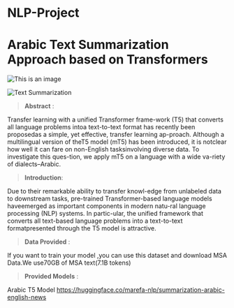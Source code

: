 # NLP-Project

# Arabic Text Summarization Approach based on Transformers

![This is an image](https://myoctocat.com/assets/images/base-octocat.svg)

![Text Summarization](https://www.researchgate.net/profile/Hamzeh-Alabool/publication/337653638/figure/fig1/AS:831661906358275@1575295058441/Text-summarization-techniques-4.png)

>**Abstract** :

Transfer learning with a unified Transformer frame-work (T5) that converts all language problems intoa text-to-text format has recently been proposedas  a  simple,  yet  effective,  transfer  learning  ap-proach.   Although a multilingual version of theT5  model  (mT5)  has  been  introduced,  it  is  notclear how well it can fare on non-English tasksinvolving diverse data.  To investigate this ques-tion, we apply mT5 on a language with a wide va-riety of dialects–Arabic.

>**Introduction**:

Due to their remarkable ability to transfer knowl-edge from unlabeled data to downstream tasks, pre-trained Transformer-based language models haveemerged as important components in modern natu-ral language processing (NLP) systems. In partic-ular, the unified framework that converts all text-based language problems into a text-to-text formatpresented through the T5 model is attractive.

>**Data Provided** :

If you want to train your model ,you can use this dataset and download 
MSA Data.We   use70GB   of   MSA   text(7.1B   tokens)   

>**Provided Models** :

Arabic T5 Model 
https://huggingface.co/marefa-nlp/summarization-arabic-english-news


